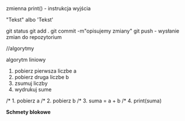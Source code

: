 zmienna
print() - instrukcja wyjścia

"Tekst" albo 'Tekst'

git status 
git add .
git commit -m"opisujemy zmiany"
git push - wysłanie zmian do repozytorium

//algorytmy

algorytm liniowy
1. pobierz pierwsza liczbe a
2. pobierz druga liczbe b
3. zsumuj liczby
4. wydrukuj sume

/* 1. pobierz a
/* 2. pobierz b
/* 3. suma = a + b
/* 4. print(suma)

**Schmety blokowe**
